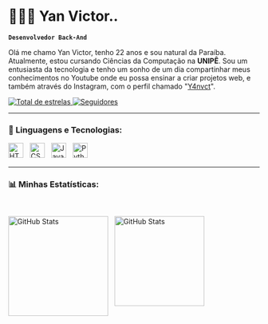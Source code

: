 # 👩🏻‍💻 Yan Victor..

**`Desenvolvedor Back-And `**

Olá me chamo Yan Victor, tenho 22 anos e sou natural da Paraíba. Atualmente, estou cursando Ciências da Computação na **UNIPÊ**. 
Sou um entusiasta da tecnologia e tenho um sonho de um dia compartinhar meus conhecimentos no Youtube onde eu possa ensinar a criar projetos web, e também através do Instagram, com o perfil chamado "[Y4nvct](https://www.instagram.com/y4nvct/)".
 
<p align="left">
    </a> 
    <a href="https://github.com/Y4nvct?tab=repositories&sort=stargazers">
        <img 
            alt="Total de estrelas" 
            title="Total de estrelas GitHub" 
            src="https://custom-icon-badges.demolab.com/github/stars/Y4nvct?color=55960c&style=for-the-badge&labelColor=488207&logo=star&label=estrelas"
        />
    </a>
    <a href="https://github.com/Y4nvct?tab=followers">
        <img 
            alt="Seguidores" 
            title="Me siga no GitHub" 
            src="https://custom-icon-badges.demolab.com/github/followers/y4nvct?color=236ad3&labelColor=1155ba&style=for-the-badge&logo=Github&label=Seguidores&logoColor=white"
        />
    </a>  
</p>

---

### 🤖 Linguagens e Tecnologias:
<img 
    align="left" 
    alt="HTML"
    title="HTML" 
    width="30px" 
    style="padding-right: 10px;" 
    src="https://cdn.jsdelivr.net/gh/devicons/devicon@latest/icons/html5/html5-original.svg" 
/>
<img 
    align="left" 
    alt="CSS" 
    title="CSS"
    width="30px" 
    style="padding-right: 10px;" 
    src="https://cdn.jsdelivr.net/gh/devicons/devicon@latest/icons/css3/css3-original.svg" 
/>
<img 
    align="left" 
    alt="JavaScript" 
    title="JavaScript"
    width="30px" 
    style="padding-right: 10px;" 
    src="https://cdn.jsdelivr.net/gh/devicons/devicon@latest/icons/javascript/javascript-original.svg" 
/> 
<img 
    align="left" 
    alt="Python" 
    title="Python"
    width="30px" 
    style="padding-right: 10px;" 
    src="https://cdn.jsdelivr.net/gh/devicons/devicon@latest/icons/python/python-original.svg" 
/>

<br/>
<br/>

---

### 📊 Minhas Estatísticas:
<br/>

<p>
  <img 
    align="left" 
    alt="GitHub Stats" 
    height="200" 
    style="padding-right: 10px;" 
    src="https://github-readme-stats.vercel.app/api?username=Y4nvct&show_icons=true&theme=tokyonight&include_all_commits=true&locale=pt-br" 
  />

<img 
      align="left" 
      alt="GitHub Stats" 
      height="180" 
      src="https://github-readme-stats.vercel.app/api/top-langs/?username=y4nvct&theme=tokyonight&layout=compact&custom_title=Tecnologias&langs_count=9" 
  />

</p>
